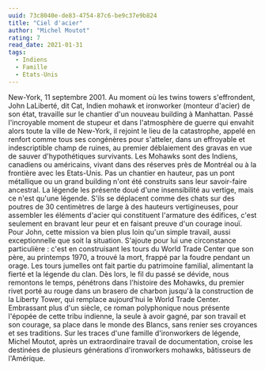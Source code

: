 ```yaml
---
uuid: 73c8040e-de83-4754-87c6-be9c37e9b824
title: "Ciel d'acier"
author: "Michel Moutot"
rating: 7
read_date: 2021-01-31
tags:
  - Indiens
  - Famille
  - Etats-Unis
---
```


New-York, 11 septembre 2001. Au moment où les twins towers s'effrondent, John LaLiberté, dit Cat, Indien mohawk et ironworker (monteur d'acier) de son état, travaille sur le chantier d'un nouveau building à Manhattan. Passé l'incroyable moment de stupeur et dans l'atmosphère de guerre qui envahit alors toute la ville de New-York, il rejoint le lieu de la catastrophe, appelé en renfort comme tous ses congénères pour s'atteler, dans un effroyable et indescriptible champ de ruines, au premier déblaiement des gravas en vue de sauver d'hypothétiques survivants. Les Mohawks sont des Indiens, canadiens ou américains, vivant dans des réserves près de Montréal ou à la frontière avec les Etats-Unis. Pas un chantier en hauteur, pas un pont métallique ou un grand building n'ont été construits sans leur savoir-faire ancestral. La légende les présente doué d'une insensibilité au vertige, mais ce n'est qu'une légende. S'ils se déplacent comme des chats sur des poutres de 30 centimètres de large à des hauteurs vertigineuses, pour assembler les éléments d'acier qui constituent l'armature des édifices, c'est seulement en bravant leur peur et en faisant preuve d'un courage inouï. Pour John, cette mission va bien plus loin qu'un simple travail, aussi exceptionnelle que soit la situation. S'ajoute pour lui une circonstance particulière : c'est en construisant les tours du World Trade Center que son père, au printemps 1970, a trouvé la mort, frappé par la foudre pendant un orage. Les tours jumelles ont fait partie du patrimoine familial, alimentant la fierté et la légende du clan. Dès lors, le fil du passé se dévide, nous remontons le temps, pénétrons dans l'histoire des Mohawks, du premier rivet porté au rouge dans un brasero de charbon jusqu'à la construction de la Liberty Tower, qui remplace aujourd'hui le World Trade Center. Embrassant plus d'un siècle, ce roman polyphonique nous présente l'épopée de cette tribu indienne, la seule à avoir gagné, par son travail et son courage, sa place dans le monde des Blancs, sans renier ses croyances et ses traditions. Sur les traces d'une famille d'ironworkers de légende, Michel Moutot, après un extraordinaire travail de documentation, croise les destinées de plusieurs générations d'ironworkers mohawks, bâtisseurs de l'Amérique.